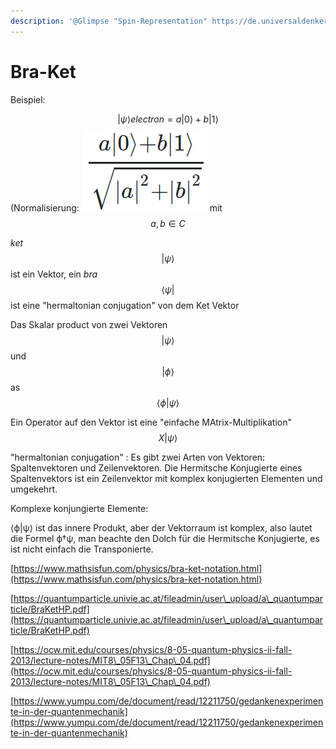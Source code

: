 ```yaml
---
description: '@Glimpse "Spin-Representation" https://de.universaldenker.org/lektionen/1126'
---
```


# Bra-Ket

Beispiel:

$$|ψ⟩electron=a|0⟩+b|1⟩$$ (Normalisierung: ![](<../.gitbook/assets/grafik (4) (1) (1) (1).png>) mit $$a,b∈C$$

&#x20;_ket_ $$|ψ⟩$$ ist ein Vektor, ein  _bra_ $$⟨ψ|$$  ist eine "hermaltonian conjugation" von dem Ket Vektor

Das Skalar product von  zwei Vektoren  $$|ψ⟩$$ und $$|ϕ⟩$$ as $$⟨ϕ|ψ⟩$$&#x20;

Ein Operator auf den Vektor ist eine  "einfache MAtrix-Multiplikation" $$X|ψ⟩$$

"hermaltonian conjugation" : Es gibt zwei Arten von Vektoren: Spaltenvektoren und Zeilenvektoren. Die Hermitsche Konjugierte eines Spaltenvektors ist ein Zeilenvektor mit komplex konjugierten Elementen und umgekehrt.

Komplexe konjungierte Elemente:&#x20;

⟨ϕ|ψ⟩ ist das innere Produkt, aber der Vektorraum ist komplex, also lautet die Formel ϕ†ψ, man beachte den Dolch für die Hermitsche Konjugierte, es ist nicht einfach die Transponierte.

[https://www.mathsisfun.com/physics/bra-ket-notation.html](https://www.mathsisfun.com/physics/bra-ket-notation.html)

[https://quantumparticle.univie.ac.at/fileadmin/user\_upload/a\_quantumparticle/BraKetHP.pdf](https://quantumparticle.univie.ac.at/fileadmin/user\_upload/a\_quantumparticle/BraKetHP.pdf)

[https://ocw.mit.edu/courses/physics/8-05-quantum-physics-ii-fall-2013/lecture-notes/MIT8\_05F13\_Chap\_04.pdf](https://ocw.mit.edu/courses/physics/8-05-quantum-physics-ii-fall-2013/lecture-notes/MIT8\_05F13\_Chap\_04.pdf)

[https://www.yumpu.com/de/document/read/12211750/gedankenexperimente-in-der-quantenmechanik](https://www.yumpu.com/de/document/read/12211750/gedankenexperimente-in-der-quantenmechanik)
